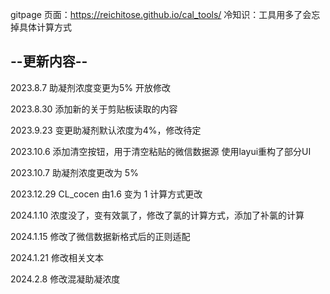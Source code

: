 gitpage 页面：https://reichitose.github.io/cal_tools/
冷知识：工具用多了会忘掉具体计算方式
## --更新内容--
2023.8.7 助凝剂浓度变更为5% 开放修改

2023.8.30  添加新的关于剪贴板读取的内容

2023.9.23 变更助凝剂默认浓度为4%，修改待定

2023.10.6 添加清空按钮，用于清空粘贴的微信数据源  使用layui重构了部分UI

2023.10.7 助凝剂浓度更改为 5%

2023.12.29 CL_cocen 由1.6 变为 1 计算方式更改

2024.1.10 浓度没了，变有效氯了，修改了氯的计算方式，添加了补氯的计算

2024.1.15 修改了微信数据新格式后的正则适配

2024.1.21 修改相关文本

2024.2.8 修改混凝助凝浓度
